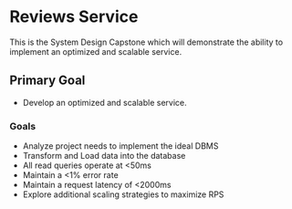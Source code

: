# Reviews Service

This is the System Design Capstone which will demonstrate the ability to implement an optimized and scalable service.

## Primary Goal
- Develop an optimized and scalable service.

### Goals
- Analyze project needs to implement the ideal DBMS
- Transform and Load data into the database
- All read queries operate at <50ms
- Maintain a <1% error rate
- Maintain a request latency of <2000ms
- Explore additional scaling strategies to maximize RPS
